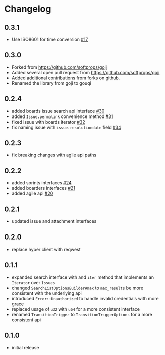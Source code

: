 # Changelog

## 0.3.1

* Use ISO8601 for time conversion [#17](https://github.com/wunderfrucht/gouqi/issues/17)

## 0.3.0

* Forked from <https://github.com/softprops/goji>
* Added several open pull request from <https://github.com/softprops/goji>
* Added additional contributions from forks on github.
* Renamed the library from goji to gouqi

## 0.2.4

* added boards issue search api interface [#30](https://github.com/softprops/goji/pull/30)
* added `Issue.permalink` convenience method [#31](https://github.com/softprops/goji/pull/31)
* fixed issue with boards iterator [#32](https://github.com/softprops/goji/pull/32)
* fix naming issue with `issue.resolutiondate` field [#34](https://github.com/softprops/goji/pull/34/files)

## 0.2.3

* fix breaking changes with agile api paths

## 0.2.2

* added sprints interfaces [#24](https://github.com/softprops/goji/pull/24)
* added boarders interfaces [#21](https://github.com/softprops/goji/pull/21)
* added agile api [#20](https://github.com/softprops/goji/pull/20)

## 0.2.1

* updated issue and attachment interfaces

## 0.2.0

* replace hyper client with reqwest

## 0.1.1

* expanded search interface with and `iter` method that implements an `Iterator` over `Issues`
* changed `SearchListOptionsBuilder#max` to `max_results` be more consistent with the underlying api
* introduced `Error::Unauthorized` to handle invalid credentials with more grace
* replaced usage of `u32` with `u64` for a more consistent interface
* renamed `TransitionTrigger` to `TransitionTriggerOptions` for a more consistent api

## 0.1.0

* initial release

